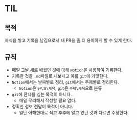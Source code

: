 # TIL

## 목적

지식을 쌓고 기록을 남김으로서 내 PR을 좀 더 용이하게 할 수 있게 한다.

## 규칙

- 매일 그날 새로 배웠던 것에 대해 `Notion`을 사용하여 기록한다.
- 기록한 것을  `.md`파일로 내보내고 이를 `git`에 커밋한다.
- `Notion`에서는 날짜별로 정리, `git`에서는 주제별로 정리한다.
    - `Notion`은 `년\월\제목`, `git`은 `주제\제목`으로 분류
- `git`에 잔디를 심는 목적이 아니다.
    - 매일 무리해서 작성할 필요 없다.
- 정확한 정보 전달이 목적이 아니다.
    - 일단 이해한대로 적고 추후에 알고 있던 것과 다르면 수정한다.

